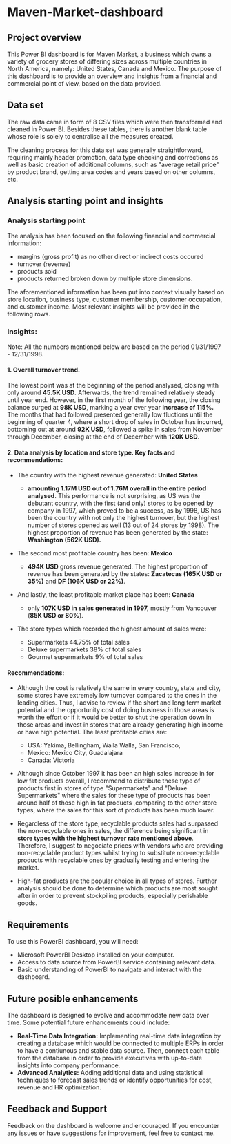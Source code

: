 # Maven-Market-dashboard

## Project overview

This Power BI dashboard is for Maven Market, a business which owns a variety of grocery stores of differing sizes across multiple countries in North America, namely: United States, Canada and Mexico. The purpose of this dashboard is to provide an overview and insights from a financial and commercial point of view, based on the data provided.

## Data set

The raw data came in form of 8  CSV files which were then transformed and cleaned in Power BI. Besides these tables, there is another blank table whose role is solely to centralise all the measures created.

The cleaning process for this data set was generally straightforward, requiring mainly header promotion, data type checking and corrections as well as basic creation of additional columns, such as "average retail price" by product brand, getting area codes and years based on other columns, etc.



## Analysis starting point and insights

### Analysis starting point
The analysis has been focused on the following financial and commercial information:
 * margins (gross profit) as no other direct or indirect costs occured
 * turnover (revenue)
 * products sold
 * products returned broken down by multiple store dimensions.

The aforementioned information has been put into context visually based on store location, business type, customer membership, customer occupation, and customer income. Most relevant insights will be provided in the following rows.

### Insights: 

Note: All the numbers mentioned below are based on the period 01/31/1997 - 12/31/1998. 

#### 1. Overall turnover trend.

The lowest point was at the beginning of the period analysed, closing with only around __45.5K USD__. Afterwards, the trend remained relatively steady until year end. However, in the first month of the following year, the closing balance surged at __98K USD__, marking a year over year __increase of 115%.__ <br>
The months that had followed presented generally low fluctions until  the beginning of quarter 4, where a short drop of sales in October has incurred, bottoming out at around __92K USD__, followed a spike in sales from November through December, closing at the end of December with  __120K USD__.

#### 2. Data analysis by location and store type. Key facts and recommendations: 

* The country with the highest revenue generated: **United States**
  * __amounting 1.17M USD out of 1.76M overall in the entire period analysed__. This performance is not surprising, as US was the debutant country, with the first (and only) stores to be opened by company in 1997, which proved to be a success, as by 1998, US has been the country with not only the highest turnover, but the highest number of stores opened as well (13 out of 24 stores by 1998). The highest proportion of revenue has been generated by the state: **Washington (562K USD).**

* The second most profitable country has been: **Mexico**
  *  __494K USD__ gross revenue generated. The highest proportion of revenue has been generated by the states: __Zacatecas (165K USD or 35%)__ and __DF (106K USD or 22%)__. <br>

* And lastly, the least profitable market place has been: **Canada**
  * only __107K USD in sales generated in 1997,__ mostly from Vancouver (__85K USD or 80%__). <br> 

* The store types which recorded the highest amount of sales were:
  * Supermarkets 44.75% of total sales
  * Deluxe supermarkets 38% of total sales
  * Gourmet supermarkets 9% of total sales



#### Recommendations: <br>
 
* Although the cost is relatively the same in every country, state and city, some stores have extremely low turnover compared to the ones in the leading cities. Thus, I advise to review if the short and long term market potential and the opportunity cost of doing business in those areas is worth the effort or if it would be better to shut the operation down in those areas and invest in stores that are already generating high income or have high potential. The least profitable cities are: 
  * USA: Yakima, Bellingham, Walla Walla, San Francisco, 
  * Mexico: Mexico City, Guadalajara
  * Canada: Victoria

* Although since October 1997 it has been an high sales increase in for low fat products overall, I recommend to distribute these type of products first in stores of type "Supermarkets" and "Deluxe Supermarkets" where the sales for these type of products has been around half of those high in fat products ,comparing to the other store types, where the sales for this sort of products has been much lower.

* Regardless of the store type, recyclable products sales had surpassed the non-recyclable ones in sales, the difference being significant in **store types with the highest turnover rate mentioned above**. Therefore, I suggest to negociate prices with vendors who are providing non-recyclable product types whilst trying to substitute non-recyclable products with recyclable ones by gradually testing and entering the market.  

* High-fat products are the popular choice in all types of stores. Further analysis should be done to determine which products are most sought after in order to prevent stockpiling products, especially perishable goods.

## Requirements

To use this PowerBI dashboard, you will need:

- Microsoft PowerBI Desktop installed on your computer.
- Access to data source from PowerBI service containing relevant data.
- Basic understanding of PowerBI to navigate and interact with the dashboard. 

## Future posible enhancements

The dashboard is designed to evolve and accommodate new data over time. Some potential future enhancements could include:

- **Real-Time Data Integration:** Implementing real-time data integration by creating a database which would be connected to multiple ERPs in order to have a contiunous and stable data source. Then, connect each table from the database in order to provide executives with up-to-date insights into company performance.
- **Advanced Analytics:** Adding additional data and using statistical techniques to forecast sales trends or identify opportunities for cost, revenue and HR optimization.

## Feedback and Support

Feedback on the dashboard is welcome and encouraged. If you encounter any issues or have suggestions for improvement, feel free to contact me.